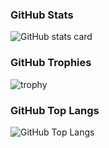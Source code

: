 ### GitHub Stats
![GitHub stats card](https://github-readme-stats.vercel.app/api?username=dtbsisco&count_private=true&show_icons=true&hide=contribs,prs&include_all_commits=true)

### GitHub Trophies
![trophy](https://github-profile-trophy.vercel.app/?username=dtbsisco&rank=-C,-B)

### GitHub Top Langs
![GitHub Top Langs](https://github-readme-stats.vercel.app/api/top-langs/?username=dtbsisco&layout=compact)
